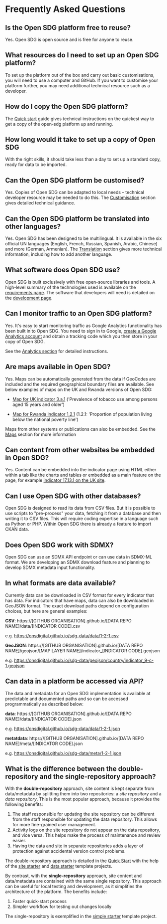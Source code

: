 <h1>Frequently Asked Questions</h1>

## Is the Open SDG platform free to reuse?

Yes. Open SDG is open source and is free for anyone to reuse.

## What resources do I need to set up an Open SDG platform?

To set up the platform out of the box and carry out basic customisations, you will need to use a computer and GitHub. If you want to customise your platform further, you may need additional technical resource such as a developer.

## How do I copy the Open SDG platform?

The [Quick start](quick-start.md) guide gives technical
instructions on the quickest way to get a copy of the open-sdg platform up and running.

## How long would it take to set up a copy of Open SDG

With the right skills, it should take less than a day to set up a standard copy, ready for data to be imported.

## Can the Open SDG platform be customised?

Yes. Copies of Open SDG can be adapted to local needs – technical developer resource may
be needed to do this. The [Customisation](customisation.md) section gives detailed technical guidance.

## Can the Open SDG platform be translated into other languages?

Yes. Open SDG has been designed to be multilingual. It is available in the six official UN languages (English, French, Russian, Spanish, Arabic, Chinese) and more (German, Armenian). The [Translation](translation.md) section gives more technical information, including
how to add another language.

## What software does Open SDG use?

Open SDG is built exclusively with free open-source libraries and tools. A high-level summary of the technologies used is available on the [requirements page](requirements.md). The software that developers will need is detailed on the [development page](development.md).

## Can I monitor traffic to an Open SDG platform?

Yes. It's easy to start monitoring traffic as Google Analytics functionality has been built in to Open SDG. You need to sign in to Google, [create a Google Analytics account](https://analytics.google.com/analytics/web/provision/#/provision/create) and obtain a tracking code which you then store in your copy of Open SDG.

See the [Analytics section](analytics.md) for detailed instructions.

## Are maps available in Open SDG?

Yes. Maps can be automatically generated from the data if GeoCodes are included and the required geographical boundary files are available. See below examples of maps on the UK and Rwanda versions of Open SDG:

- [Map for UK indicator 3.a.1](https://sustainabledevelopment-uk.github.io/3-a-1/) ('Prevalence of tobacco use among persons aged 15 years and older')

- [Map for Rwanda indicator 1.2.1](https://sustainabledevelopment-rwanda.github.io/1-2-1/) (1.2.1: 'Proportion of population living below the national poverty line')

Maps from other systems or publications can also be embedded. See the [Maps](maps.md) section
for more information

## Can content from other websites be embedded in Open SDG?

Yes. Content can be embedded into the indicator page using HTML either within a tab like the charts and tables or embedded as a main feature on the page, for example [indicator 17.13.1 on the UK site](https://sustainabledevelopment-uk.github.io/17-13-1/).

## Can I use Open SDG with other databases?

Open SDG is designed to read its data from CSV files. But it is possible to use scripts to "pre-process" your data, fetching it from a database and then writing it to CSV files. This will require coding expertise in a language such as Python or PHP. Within Open SDG there is already a feature to import CKAN data.

## Does Open SDG work with SDMX?

Open SDG can use an SDMX API endpoint or can use data in SDMX-ML format. We are developing an SDMX download feature and planning to develop SDMX metadata input functionality.

## In what formats are data available?

Currently data can be downloaded in CSV format for every indicator that has data. For indicators that have maps, data can also be downloaded in GeoJSON format. The exact download paths depend on configuration choices, but here are general examples:

**CSV**: https://[GITHUB ORGANISATION].github.io/[DATA REPO NAME]/data/[INDICATOR CODE].csv

e.g. https://onsdigital.github.io/sdg-data/data/1-2-1.csv

**GeoJSON**: https://[GITHUB ORGANISATION].github.io/[DATA REPO NAME]/geojson/[MAP LAYER NAME]/indicator_[INDICATOR CODE].geojson

e.g. https://onsdigital.github.io/sdg-data/geojson/country/indicator_9-c-1.geojson

## Can data in a platform be accessed via API?

The data and metadata for an Open SDG implementation is available at predictable and documented paths and so can be accessed programmatically as described below:

**data**: https://[GITHUB ORGANISATION].github.io/[DATA REPO NAME]/data/[INDICATOR CODE].json

e.g. https://onsdigital.github.io/sdg-data/data/1-2-1.json

**metatdata**: https://[GITHUB ORGANISATION].github.io/[DATA REPO NAME]/meta/[INDICATOR CODE].json

e.g. https://onsdigital.github.io/sdg-data/meta/1-2-1.json

## What is the difference between the double-repository and the single-repository approach?

With the **double-repository** approach, site content is kept separate from data/metadata by splitting them into two repositories: a *site repository* and a *data repository*. This is the most popular approach, because it provides the following benefits:

1. The staff responsible for updating the site repository can be different from the staff responsible for updating the data repository. This allows for more fine-grained user management.
2. Activity logs on the site repository do not appear on the data repository, and vice versa. This helps make the process of maintenance and review easier.
3. Having the data and site in separate repositories adds a layer of protection against accidental version control problems.

The double-repository approach is detailed in the [Quick Start](quick-start.md) with the help of the [site starter](https://github.com/open-sdg/open-sdg-site-starter) and [data starter](https://github.com/open-sdg/open-sdg-data-starter) template projects.

By contrast, with the **single-repository** approach, site content and data/metadata are contained with the same single repository. This approach can be useful for local testing and development, as it simplifies the architecture of the platform. The benefits include:

1. Faster quick-start process
2. Simpler workflow for testing out changes locally

The single-repository is exemplified in the [simple starter](https://github.com/open-sdg/open-sdg-simple-starter) template project.



